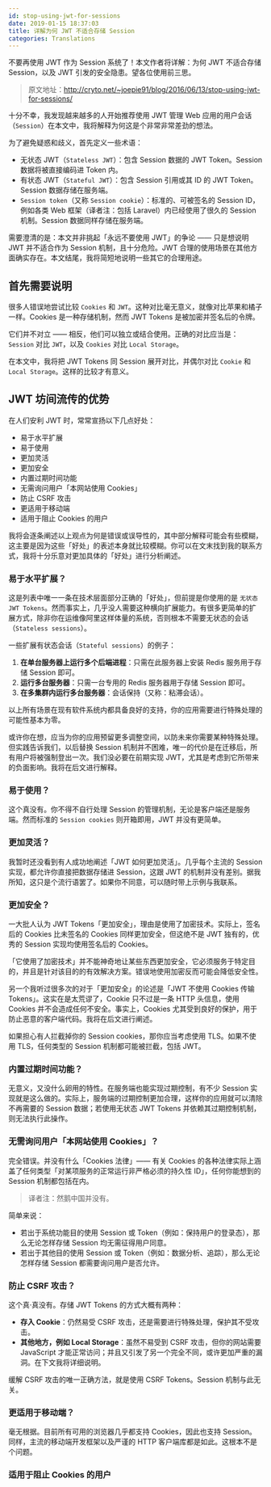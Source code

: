 ```yaml
---
id: stop-using-jwt-for-sessions
date: 2019-01-15 18:37:03
title: 详解为何 JWT 不适合存储 Session
categories: Translations
---
```


不要再使用 JWT 作为 Session 系统了！本文作者将详解：为何 JWT 不适合存储 Session，以及 JWT 引发的安全隐患。望各位使用前三思。

<!--more-->

> 原文地址：<http://cryto.net/~joepie91/blog/2016/06/13/stop-using-jwt-for-sessions/>

十分不幸，我发现越来越多的人开始推荐使用 JWT 管理 Web 应用的用户会话（`Session`）在本文中，我将解释为何这是个非常非常差劲的想法。

为了避免疑惑和歧义，首先定义一些术语：

- 无状态 JWT（`Stateless JWT`）：包含 Session 数据的 JWT Token。Session 数据将被直接编码进 Token 内。
- 有状态 JWT（`Stateful JWT`）：包含 Session 引用或其 ID 的 JWT Token。Session 数据存储在服务端。
- `Session token`（又称 `Session cookie`）：标准的、可被签名的 Session ID，例如各类 Web 框架（译者注：包括 Laravel）内已经使用了很久的 Session 机制。Session 数据同样存储在服务端。

需要澄清的是：本文并非挑起「永远不要使用 JWT」的争论 —— 只是想说明 JWT 并不适合作为 Session 机制，且十分危险。JWT 合理的使用场景在其他方面确实存在。本文结尾，我将简短地说明一些其它的合理用途。

## 首先需要说明

很多人错误地尝试比较 `Cookies` 和 `JWT`。这种对比毫无意义，就像对比苹果和橘子一样。Cookies 是一种存储机制，然而 JWT Tokens 是被加密并签名后的令牌。

它们并不对立 —— 相反，他们可以独立或结合使用。正确的对比应当是：`Session` 对比 `JWT`，以及 `Cookies` 对比 `Local Storage`。

在本文中，我将把 JWT Tokens 同 Session 展开对比，并偶尔对比 `Cookie` 和 `Local Storage`。这样的比较才有意义。

## JWT 坊间流传的优势

在人们安利 JWT 时，常常宣扬以下几点好处：

- 易于水平扩展
- 易于使用
- 更加灵活
- 更加安全
- 内置过期时间功能
- 无需询问用户「本网站使用 Cookies」
- 防止 CSRF 攻击
- 更适用于移动端
- 适用于阻止 Cookies 的用户

我将会逐条阐述以上观点为何是错误或误导性的，其中部分解释可能会有些模糊，这主要是因为这些「好处」的表述本身就比较模糊。你可以在文末找到我的联系方式，我将十分乐意对更加具体的「好处」进行分析阐述。

### 易于水平扩展？

这是列表中唯一一条在技术层面部分正确的「好处」，但前提是你使用的是 `无状态 JWT Tokens`。然而事实上，几乎没人需要这种横向扩展能力。有很多更简单的扩展方式，除非你在运维像阿里这样体量的系统，否则根本不需要无状态的会话（`Stateless sessions`）。

一些扩展有状态会话（`Stateful sessions`）的例子：

1. **在单台服务器上运行多个后端进程**：只需在此服务器上安装 Redis 服务用于存储 Session 即可。
2. **运行多台服务器**：只需一台专用的 Redis 服务器用于存储 Session 即可。
3. **在多集群内运行多台服务器**：会话保持（又称：粘滞会话）。

以上所有场景在现有软件系统内都具备良好的支持，你的应用需要进行特殊处理的可能性基本为零。

或许你在想，应当为你的应用预留更多调整空间，以防未来你需要某种特殊处理。但实践告诉我们，以后替换 Session 机制并不困难，唯一的代价是在迁移后，所有用户将被强制登出一次。我们没必要在前期实现 JWT，尤其是考虑到它所带来的负面影响。我将在后文进行解释。

### 易于使用？

这个真没有。你不得不自行处理 Session 的管理机制，无论是客户端还是服务端。然而标准的 `Session cookies` 则开箱即用，JWT 并没有更简单。

### 更加灵活？

我暂时还没看到有人成功地阐述「JWT 如何更加灵活」。几乎每个主流的 Session 实现，都允许你直接把数据存储进 Session，这跟 JWT 的机制并没有差别。据我所知，这只是个流行语罢了。如果你不同意，可以随时带上示例与我联系。

### 更加安全？

一大批人认为 JWT Tokens「更加安全」，理由是使用了加密技术。实际上，签名后的 Cookies 比未签名的 Cookies 同样更加安全，但这绝不是 JWT 独有的，优秀的 Session 实现均使用签名后的 Cookies。

「它使用了加密技术」并不能神奇地让某些东西更加安全，它必须服务于特定目的，并且是针对该目的的有效解决方案。错误地使用加密反而可能会降低安全性。

另一个我听过很多次的对于「更加安全」的论述是「JWT 不使用 Cookies 传输 Tokens」。这实在是太荒谬了，Cookie 只不过是一条 HTTP 头信息，使用 Cookies 并不会造成任何不安全。事实上，Cookies 尤其受到良好的保护，用于防止恶意的客户端代码。我将在后文进行阐述。

如果担心有人拦截掉你的 Session cookies，那你应当考虑使用 TLS。如果不使用 TLS，任何类型的 Session 机制都可能被拦截，包括 JWT。

### 内置过期时间功能？

无意义，又没什么卵用的特性。在服务端也能实现过期控制，有不少 Session 实现就是这么做的。实际上，服务端的过期控制更加合理，这样你的应用就可以清除不再需要的 Session 数据；若使用无状态 JWT Tokens 并依赖其过期控制机制，则无法执行此操作。

### 无需询问用户「本网站使用 Cookies」？

完全错误。并没有什么「Cookies 法律」—— 有关 Cookies 的各种法律实际上涵盖了任何类型「对某项服务的正常运行非严格必须的持久性 ID」，任何你能想到的 Session 机制都包括在内。

> 译者注：然鹅中国并没有。

简单来说：

- 若出于系统功能目的使用 Session 或 Token（例如：保持用户的登录态），那么无论怎样存储 Session 均无需征得用户同意。
- 若出于其他目的使用 Session 或 Token（例如：数据分析、追踪），那么无论怎样存储 Session 都需要询问用户是否允许。

### 防止 CSRF 攻击？

这个真·真没有。存储 JWT Tokens 的方式大概有两种：

- **存入 Cookie**：仍然易受 CSRF 攻击，还是需要进行特殊处理，保护其不受攻击。
- **其他地方，例如 Local Storage**：虽然不易受到 CSRF 攻击，但你的网站需要 JavaScript 才能正常访问；并且又引发了另一个完全不同，或许更加严重的漏洞。在下文我将详细说明。

缓解 CSRF 攻击的唯一正确方法，就是使用 CSRF Tokens。Session 机制与此无关。

### 更适用于移动端？

毫无根据。目前所有可用的浏览器几乎都支持 Cookies，因此也支持 Session。同样，主流的移动端开发框架以及严谨的 HTTP 客户端库都是如此。这根本不是个问题。

### 适用于阻止 Cookies 的用户

